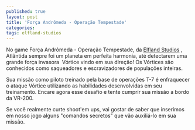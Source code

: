 ```yaml
---
published: true
layout: post
title: 'Força Andrômeda - Operação Tempestade'
categories: 
tags: elfland-studios
---
```

No game Força Andrômeda - Operação Tempestade, da <a href="http://www.elfland.com.br/" target="_blank">Elfland Studios</a>
, Atlântida sempre foi um planeta em perfeita harmonia, até detectarem uma grande força invasora  Vórtice vindo em sua direção! Os Vórtices são conhecidos como saqueadores e escravizadores de populações inteiras.







Sua missão como piloto treinado pela base de operações T-7 é enfraquecer o ataque Vórtice utilizando as habilidades desenvolvidas em seu treinamento. Encare agora esse desafio e tente cumprir sua missão a bordo da VR-200.







Se você realmente curte shoot'em ups, vai gostar de saber que inserimos em nosso jogo alguns "comandos secretos" que vão auxiliá-lo em sua missão.